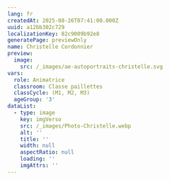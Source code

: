 ```yaml
---
lang: fr
createdAt: 2025-08-26T07:41:00.000Z
uuid: a12bb302c729
localizationKey: 82c9009b92e8
generatePage: previewOnly
name: Christelle Cordonnier
preview:
  image:
    src: /_images/ae-autoportraits-christelle.svg
vars:
  role: Animatrice
  classroom: Classe paillettes
  classCycle: (M1, M2, M3)
  ageGroup: '3'
dataList:
  - type: image
    key: imgVerso
    src: /_images/Photo-Christelle.webp
    alt: ''
    title: ''
    width: null
    aspectRatio: null
    loading: ''
    imgAttrs: ''
---
```


